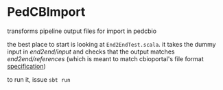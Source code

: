 # PedCBImport

transforms pipeline output files for import in pedcbio

the best place to start is looking at `End2EndTest.scala`. it takes the dummy input in _end2end/input_ and checks that the output matches _end2end/references_ (which is meant to match cbioportal's file format [specification](https://cbioportal.readthedocs.io/en/latest/File-Formats.html))

to run it, issue `sbt run`

